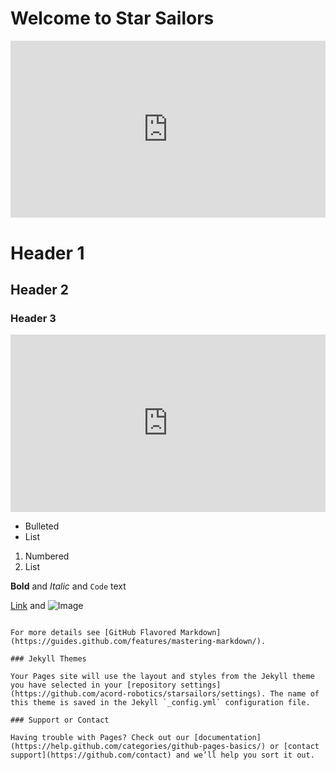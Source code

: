 # Welcome to Star Sailors

<div class="codegena_iframe"><iframe src="http://allianceofdroids.org.au/aod/star-sailorsembed/" height="353" width="600"  style="background:url('//codegena.com/wp-content/uploads/2015/09/loading.gif') white center center no-repeat;border:0px;"></iframe></div><style>.codegena_iframe{position:relative;padding-bottom:56.25%;height:0;overflow: hidden;max-width:100%;}.codegena_iframe iframe{position:absolute;top:0;left:0;width:100%;height:100%;}</style>



# Header 1
## Header 2
### Header 3

<div class="codegena_iframe"><iframe src="https://afl.com.au" height="235" width="400"  style="background:url('//codegena.com/wp-content/uploads/2015/09/loading.gif') white center center no-repeat;border:0px;"></iframe></div><style>.codegena_iframe{position:relative;padding-bottom:56.25%;height:0;overflow: hidden;max-width:100%;}.codegena_iframe iframe{position:absolute;top:0;left:0;width:100%;height:100%;}</style>

- Bulleted
- List

1. Numbered
2. List



**Bold** and _Italic_ and `Code` text

[Link](url) and ![Image](src)
```

For more details see [GitHub Flavored Markdown](https://guides.github.com/features/mastering-markdown/).

### Jekyll Themes

Your Pages site will use the layout and styles from the Jekyll theme you have selected in your [repository settings](https://github.com/acord-robotics/starsailors/settings). The name of this theme is saved in the Jekyll `_config.yml` configuration file.

### Support or Contact

Having trouble with Pages? Check out our [documentation](https://help.github.com/categories/github-pages-basics/) or [contact support](https://github.com/contact) and we’ll help you sort it out.

